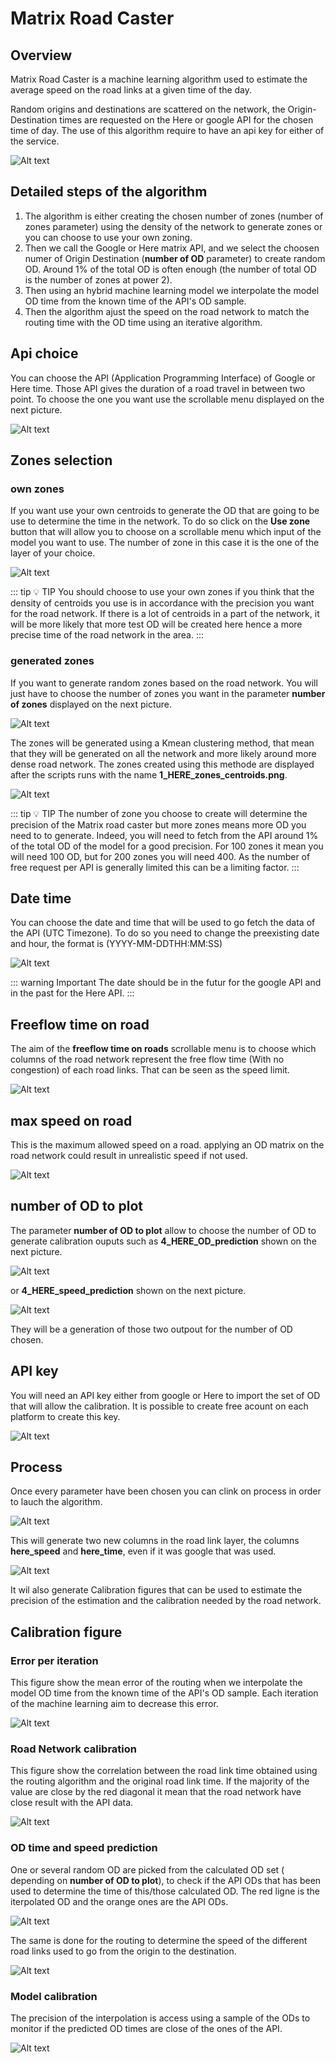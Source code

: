 
# Matrix Road Caster

## Overview

Matrix Road Caster is a machine learning algorithm used to estimate the average speed on the road links at a given time of the day.

Random origins and destinations are scattered on the network, the Origin-Destination times are requested on the Here or google API for the chosen time of day. The use of this algorithm require to have an api key for either of the service.

![Alt text](/microservice/overview_matrix_road_caster.png)

## Detailed steps of the algorithm

1. The algorithm is either creating the chosen number of zones (number of zones parameter) using the density of the network to generate zones or you can choose to use your own zoning.
2. Then we call the Google or Here matrix API, and we select the choosen numer of Origin Destination (**number of OD** parameter) to create random OD. Around 1% of the total OD is often enough (the number of total OD is the number of zones at power 2).
3. Then using an hybrid machine learning model we interpolate the model OD time from the known time of the API's OD sample.
4. Then the algorithm ajust the speed on the road network to match the routing time with the OD time using an iterative algorithm.

## Api choice

You can choose the API (Application Programming Interface) of Google or Here time. Those API gives the duration of a road travel in between two point. To choose the one you want use the scrollable menu displayed on the next picture.

![Alt text](/microservice/API.png)

## Zones selection

### own zones

If you want use your own centroids to generate the OD that are going to be use to determine the time in the network. To do so click on the **Use zone** button that will allow you to choose on a scrollable menu which input of the model you want to use. The number of zone in this case it is the one of the layer of your choice.

![Alt text](/microservice/zones_choice.png)

::: tip 💡 TIP
You should choose to use your own zones if you think that the density of centroids you use is in accordance with the precision you want for the road network. If there is a lot of centroids in a part of the network, it will be more likely that more test OD will be created here hence a more precise time of the road network in the area. 
:::

### generated zones

If you want to generate random zones based on the road network. You will just have to choose the number of zones you want in the parameter **number of zones** displayed on the next picture.

![Alt text](/microservice/number_of_zones.png)

The zones will be generated using a Kmean clustering method, that mean that they will be generated on all the network and more likely around more dense road network.
The zones created using this methode are displayed after the scripts runs with the name  **1_HERE_zones_centroids.png**.

![Alt text](/microservice/1_HERE_zones_centroids.png)

::: tip 💡 TIP
The number of zone you choose to create will determine the precision of the Matrix road caster but more zones means more OD you need to to generate. Indeed, you will need to fetch from the API around 1% of the total OD of the model for a good precision. For 100 zones it mean you will need 100 OD, but for 200 zones you will need 400. As the number of free request per API is generally limited this can be a limiting factor.
:::

## Date time 

You can choose the date and time that will be used to go fetch the data of the API (UTC Timezone). To do so you need to change the preexisting date and hour, the format is (YYYY-MM-DDTHH:MM:SS)

![Alt text](/microservice/date_time_MRC.png)

::: warning Important
The date should be in the futur for the google API and in the past for the Here API.
:::

## Freeflow time on road

The aim of the **freeflow time on roads** scrollable menu is to choose which columns of the road network represent the free flow time (With no congestion) of each road links. That can be seen as the speed limit.

![Alt text](/microservice/free_flow.png)

## max speed on road

This is the maximum allowed speed on a road. applying an OD matrix on the road network could result in unrealistic speed if not used.

![Alt text](/microservice/max_speed.png)

## number of OD to plot

The parameter **number of OD to plot** allow to choose the number of OD to generate calibration ouputs such as **4_HERE_OD_prediction** shown on the next picture.

![Alt text](/microservice/4_HERE_OD_prediction_1.png)

or **4_HERE_speed_prediction** shown on the next picture.

![Alt text](/microservice/4_HERE_speed_prediction_1.png)

They will be a generation of those two outpout for the number of OD chosen.

## API key

You will need an API key either from google or Here to import the set of OD that will allow the calibration. It is possible to create free acount on each platform to create this key. 

![Alt text](/microservice/api_key.png)

##  Process

Once every parameter have been chosen you can clink on process in order to lauch the algorithm.

![Alt text](/microservice/process.png)

This will generate two new columns in the road link layer, the columns **here_speed** and **here_time**, even if it was google that was used.

![Alt text](/microservice/here_speed.png)

It wil also generate Calibration figures that can be used to estimate the precision of the estimation and the calibration needed by the road network.

## Calibration figure

### Error per iteration 

This figure show the mean error of the routing when we interpolate the model OD time from the known time of the API's OD sample. Each iteration of the machine learning aim to decrease this error.

![Alt text](/microservice/2_HERE_iteration_error.png)

### Road Network calibration

This figure show the correlation between the road link time obtained using the routing algorithm and the original road link time. If the majority of the value are close by the red diagonal it mean that the road network have close result with the API data.

![Alt text](/microservice/3_HERE_road_calibration.png)

###  OD time and speed prediction

One or several random OD are picked from the calculated OD set ( depending on **number of OD to plot**), to check if the API ODs that has been used to determine the time of this/those calculated OD. The red ligne is the iterpolated OD and the orange ones are the API ODs.

![Alt text](/microservice/4_HERE_OD_prediction_1.png)

The same is done for the routing to determine the speed of the different road links used to go from the origin to the destination.

![Alt text](/microservice/4_HERE_speed_prediction_1.png)


### Model calibration

The precision of the interpolation is access using a sample of the ODs to monitor if the predicted OD times are close of the ones of the API.

![Alt text](/microservice/5_HERE_model_calibration.png)